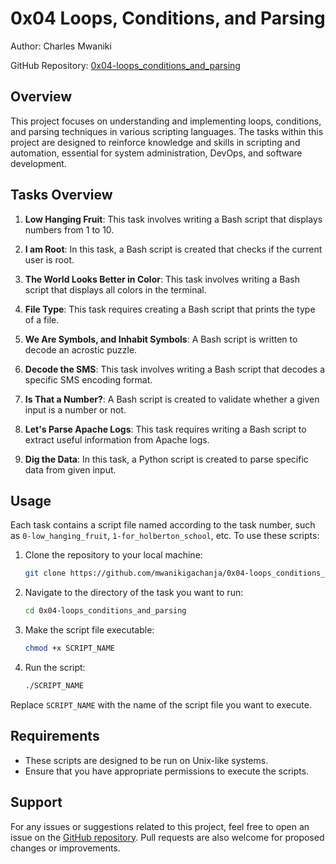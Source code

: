 # 0x04 Loops, Conditions, and Parsing

Author: Charles Mwaniki

GitHub Repository: [0x04-loops_conditions_and_parsing](https://github.com/mwanikigachanja/0x04-loops_conditions_and_parsing)

## Overview

This project focuses on understanding and implementing loops, conditions, and parsing techniques in various scripting languages. The tasks within this project are designed to reinforce knowledge and skills in scripting and automation, essential for system administration, DevOps, and software development.

## Tasks Overview

1. **Low Hanging Fruit**: This task involves writing a Bash script that displays numbers from 1 to 10.
   
2. **I am Root**: In this task, a Bash script is created that checks if the current user is root.

3. **The World Looks Better in Color**: This task involves writing a Bash script that displays all colors in the terminal.

4. **File Type**: This task requires creating a Bash script that prints the type of a file.

5. **We Are Symbols, and Inhabit Symbols**: A Bash script is written to decode an acrostic puzzle.

6. **Decode the SMS**: This task involves writing a Bash script that decodes a specific SMS encoding format.

7. **Is That a Number?**: A Bash script is created to validate whether a given input is a number or not.

8. **Let's Parse Apache Logs**: This task requires writing a Bash script to extract useful information from Apache logs.

9. **Dig the Data**: In this task, a Python script is created to parse specific data from given input.

## Usage

Each task contains a script file named according to the task number, such as `0-low_hanging_fruit`, `1-for_holberton_school`, etc. To use these scripts:

1. Clone the repository to your local machine:

   ```bash
   git clone https://github.com/mwanikigachanja/0x04-loops_conditions_and_parsing.git
   ```

2. Navigate to the directory of the task you want to run:

   ```bash
   cd 0x04-loops_conditions_and_parsing
   ```

3. Make the script file executable:

   ```bash
   chmod +x SCRIPT_NAME
   ```

4. Run the script:

   ```bash
   ./SCRIPT_NAME
   ```

Replace `SCRIPT_NAME` with the name of the script file you want to execute.

## Requirements

- These scripts are designed to be run on Unix-like systems.
- Ensure that you have appropriate permissions to execute the scripts.

## Support

For any issues or suggestions related to this project, feel free to open an issue on the [GitHub repository](https://github.com/mwanikigachanja/0x04-loops_conditions_and_parsing). Pull requests are also welcome for proposed changes or improvements.

